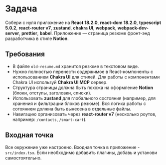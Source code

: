 # Задача

Собери с нуля приложение на **React 18.2.0**, **react-dom 18.2.0**, **typescript 5.0.2**, **react-router v7**, **zustand**, **chakra UI**, **webpack**, **webpack-dev-server**, **prettier**, **babel**.
Приложение — страница резюме фронт-энд разработчика в стиле **Notion**.

## Требования

- В файле `old-resume.md` хранится резюме в текстовом виде.
- Нужно полностью перенести содержимое в React-компоненты с использованием **Chakra UI** для стилей. Для работы с компонентами Chakra UI используй **Chakra UI MCP** сервер.
- Структура страницы должна быть похожа на оформление **Notion** (блоки, отступы, заголовки, списки).
- Использовать **zustand** для глобального состояния (например, для хранения и фильтрации блоков резюме). Вся логика работы с сотоянием должна быть вынесена в отдельные файлы.
- Навигацию организовать через **react-router v7** (несколько роутов, например: `/contacts`, `/smart-cart`).

## Входная точка

Все окружение уже настроено. Входная точка в приложение - `src/index.tsx`. Если необходимо добавить плагины, добавь и установи самостоятельно.
